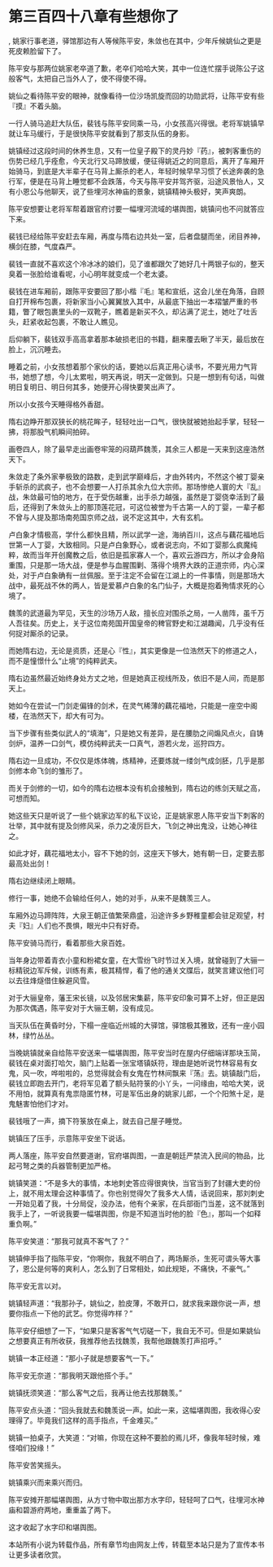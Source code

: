 # 第三百四十八章有些想你了
,  姚家行事老道，驿馆那边有人等候陈平安，朱敛也在其中，少年斥候姚仙之更是死皮赖脸留下了。
   陈平安与那两位姚家老卒道了歉，老卒们哈哈大笑，其中一位连忙摆手说陈公子这般客气，太把自己当外人了，使不得使不得。
   姚仙之看待陈平安的眼神，就像看待一位沙场凯旋而回的功勋武将，让陈平安有些『摸』不着头脑。
   一行人骑马追赶大队伍，裴钱与陈平安同乘一马，小女孩高兴得很。老将军姚镇早就让车马缓行，于是很快陈平安就看到了那支队伍的身影。
   姚镇经过这段时间的休养生息，又有一位皇子殿下的灵丹妙『药』，被刺客重伤的伤势已经几乎痊愈，今天北行又马蹄放缓，便征得姚近之的同意后，离开了车厢开始骑马，到底是大半辈子在马背上厮杀的老人，年轻时候早早习惯了长途奔袭的急行军，便是在马背上睡觉都不会跌落，今天与陈平安并驾齐驱，沿途风景怡人，又有小恩公与他聊天，说了些埋河水神庙的景象，姚镇精神头极好，笑声爽朗。
   陈平安想要让老将军帮着跟官府讨要一幅埋河流域的堪舆图，姚镇问也不问就答应下来。
   裴钱已经给陈平安赶去车厢，再度与隋右边共处一室，后者盘腿而坐，闭目养神，横剑在膝，气度森严。
   裴钱一直就不喜欢这个冷冰冰的娘们，见了谁都跟欠了她好几十两银子似的，整天臭着一张脸给谁看呢，小心明年就变成一个老太婆。
   裴钱在进车厢前，跟陈平安要回了那小楷『毛』笔和宣纸，这会儿坐在角落，自顾自打开棉布包裹，将新家当小心翼翼放入其中，从最底下抽出一本褶皱严重的书籍，瞥了眼包裹里头的一双靴子，瞧着是新买不久，却沾满了泥土，她吐了吐舌头，赶紧收起包裹，不敢让人瞧见。
   后仰躺下，裴钱双手高高拿着那本破损老旧的书籍，翻来覆去瞅了半天，最后放在脸上，沉沉睡去。
   睡着之前，小女孩想着那个家伙的话，要她以后真正用心读书，不要光用力气背书，她想了想，今儿太累啦，明天再说，明天一定做到。只是一想到有句话，叫做明日复明日、明日何其多，她便开心得快要笑出声了。
   所以小女孩今天睡得格外香甜。
   隋右边睁开那双狭长的桃花眸子，轻轻吐出一口气，很快就被她抬起手掌，轻轻一拂，将那股气机瞬间拍碎。
   画卷四人，除了最早走出画卷牢笼的闷葫芦魏羡，其余三人都是一天来到这座浩然天下。
   朱敛走了条外家拳极致的路数，走到武学巅峰后，才由外转内，不然这个被丁婴亲手斩杀的武疯子，也不会想要一人打杀其余九位大宗师。那场惨绝人寰的大『乱』战，朱敛最可怕的地方，在于受伤越重，出手杀力越强，虽然是丁婴侥幸活到了最后，还得到了朱敛头上的那顶莲花冠，可这位被誉为千古第一人的丁婴，一辈子都不曾与人提及那场南苑国京师之战，说不定这其中，大有玄机。
   卢白象才情极高，学什么都快且精，所以武学一途，海纳百川，这点与藕花福地后世第一人丁婴，大致相同。只是卢白象野心，或者说志向，不如丁婴那么疯魔纯粹，故而当年开创魔教之后，依旧是孤家寡人一个，喜欢云游四方，所以才会身陷重围，只是那一场大战，便是参与血腥围剿、落得个境界大跌的正道宗师，内心深处，对于卢白象确有一丝佩服。至于注定不会留在江湖上的一件事情，则是那场大战中，最死战不休的两人，皆是爱慕卢白象的名门仙子，大概是抱着殉情求死的心境了。
   魏羡的武道最为罕见，天生的沙场万人敌，擅长应对围杀之局，一人凿阵，虽千万人吾往矣。历史上，关于这位南苑国开国皇帝的稗官野史和江湖趣闻，几乎没有任何捉对厮杀的记录。
   而她隋右边，无论是资质，还是心『性』，其实更像是一位浩然天下的修道之人，而不是憧憬什么“止境”的纯粹武夫。
   隋右边虽然最近始终身处方丈之地，但是她真正视线所及，依旧不是人间，而是那天上。
   她如今在尝试一门剑走偏锋的剑术，在灵气稀薄的藕花福地，只能是一座空中阁楼，在浩然天下，却大有可为。
   当下步骤有些类似武人的“填海”，只是她又有差异，是在腰肋之间煽风点火，自铸剑炉，温养一口剑气，模仿纯粹武夫一口真气，游若火龙，巡狩四方。
   隋右边一旦成功，不仅仅是炼体魄，炼精神，还要炼就一缕剑气成剑胚，几乎是那剑修本命飞剑的雏形了。
   而关于剑修的一切，如今的隋右边根本没有机会接触到，隋右边的练剑天赋之高，可想而知。
   她这些天只是听说了一些个姚家边军的私下议论，正是姚家恩人陈平安当下刺客的壮举，其中就有提及剑修风采，杀力之凌厉巨大，飞剑之神出鬼没，让她心神往之。
   如此才好，藕花福地太小，容不下她的剑，这座天下够大，她有朝一日，定要去那最高处出剑！
   隋右边继续闭上眼睛。
   修行一事，她绝不会输给任何人，她的对手，从来不是魏羡三人。
   车厢外边马蹄阵阵，大泉王朝正值繁荣鼎盛，沿途许多乡野稚童都会驻足观望，村夫『妇』人们也不畏惧，眼光中只有好奇。
   陈平安骑马而行，看着那些大泉百姓。
   当年身边带着青衣小童和粉裙女童，在大雪纷飞时节过关入境，就曾碰到了大骊一标精锐边军斥候，训练有素，极其精悍，看了他的通关文牒后，就笑言建议他们可以去往烽燧借住躲避风雪。
   对于大骊皇帝，藩王宋长镜，以及邻居宋集薪，陈平安印象可算不上好，但正是因为那次偶遇，陈平安对于大骊王朝，没有成见。
   当天队伍在黄昏时分，下榻一座临近州城的大驿馆，驿馆极其雅致，还有一座小园林，绿竹丛丛。
   当晚姚镇就亲自给陈平安送来一幅堪舆图，陈平安当时在屋内仔细端详那块玉简，裴钱在桌对面打哈欠，脑门上贴着一张宝塔镇妖符，理由是她听说竹林容易有女鬼，风一吹，哗啦啦的，总觉得就会有女鬼在竹林间飘来『荡』去。姚镇敲门后，裴钱立即跑去开门，老将军见着了额头贴符箓的小丫头，一问缘由，哈哈大笑，说不用怕，就算真有鬼祟隐匿竹林，可是军伍出身的姚家儿郎，一个个阳煞十足，是鬼魅害怕他们才对。
   裴钱哦了一声，摘下符箓放在桌上，就去自己屋子睡觉。
   姚镇压了压手，示意陈平安坐下说话。
   两人落座，陈平安自然要道谢，官府堪舆图，一直是朝廷严禁流入民间的物品，比起弓弩之类的兵器管制更加严格。
   姚镇笑道：“不是多大的事情，本地刺史答应得很爽快，当官当到了封疆大吏的份上，就不用太理会这种事情了。你也别觉得欠了我多大人情，话说回来，那刘刺史一开始见着了我，十分局促，没办法，他有个亲家，在兵部衙门当差，这不就落到我手上了，一听说我要一幅堪舆图，你是不知道当时他的脸『色』，那叫一个如释重负啊。”
   陈平安笑道：“那我可就真不客气了？”
   姚镇伸手指了指陈平安，“你啊你，我就不明白了，两场厮杀，生死可谓头等大事了，恩公是何等的爽利人，怎么到了日常相处，如此规矩，不痛快，不豪气。”
   陈平安无言以对。
   姚镇轻声道：“我那孙子，姚仙之，脸皮薄，不敢开口，就求我来跟你说一声，想要你指点一下他的武艺。你觉得咋样？”
   陈平安仔细想了一下，“如果只是客客气气切磋一下，我自无不可。但是如果姚仙之想要真正有所收获，我推荐他去找魏羡，我帮他跟魏羡打声招呼。”
   姚镇一本正经道：“那小子就是想要客气一下。”
   陈平安无奈道：“那我明天跟他搭个手。”
   姚镇抚须笑道：“那么客气之后，我再让他去找那魏羡。”
   陈平安点头道：“回头我就去和魏羡说一声。如此一来，这幅堪舆图，我收得心安理得了。毕竟我们这样的高手指点，千金难买。”
   姚镇一拍桌子，大笑道：“对嘛，你现在这种不要脸的焉儿坏，像我年轻时候，难怪咱们投缘！”
   陈平安苦笑摇头。
   姚镇乘兴而来乘兴而归。
   陈平安摊开那幅堪舆图，从方寸物中取出那方水字印，轻轻呵了口气，往埋河水神庙和碧游府两地，重重盖了两下。
   这才收起了水字印和堪舆图。
  本站所有小说为转载作品，所有章节均由网友上传，转载至本站只是为了宣传本书让更多读者欣赏。
